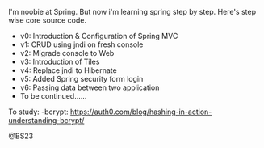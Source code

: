 I'm noobie at Spring. But now i'm learning spring step by step. Here's step wise core source code.
  - v0: Introduction & Configuration of Spring MVC
  - v1: CRUD using jndi on fresh console
  - v2: Migrade console to Web
  - v3: Introduction of Tiles
  - v4: Replace jndi to Hibernate
  - v5: Added Spring security form login
  - v6: Passing data between two application
  - To be continued......



To study:
  -bcrypt: https://auth0.com/blog/hashing-in-action-understanding-bcrypt/
  


@BS23
